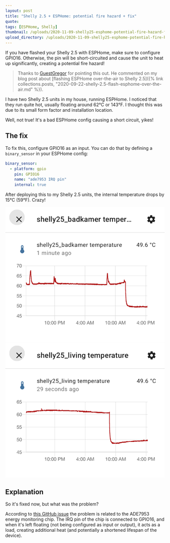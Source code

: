 ```yaml
---
layout: post
title: "Shelly 2.5 + ESPHome: potential fire hazard + fix"
quote:
tags: [ESPHome, Shelly]
thumbnail: /uploads/2020-11-09-shelly25-esphome-potential-fire-hazard-fix/thumb_timeline.jpg
upload_directory: /uploads/2020-11-09-shelly25-esphome-potential-fire-hazard-fix
---
```


If you have flashed your Shelly 2.5 with ESPHome, make sure to configure GPIO16. Otherwise, the pin will be short-circuited and cause the unit to heat up significantly, creating a potential fire hazard!

<!--more-->

> Thanks to [GuestGregor](http://disq.us/p/2d2izkj) for pointing this out. He commented on my blog post about [flashing ESPHome over-the-air to Shelly 2.5]({% link collections.posts, "2020-09-22-shelly-2.5-flash-esphome-over-the-air.md" %}).

I have two Shelly 2.5 units in my house, running ESPHome. I noticed that they run quite hot, usually floating around 62°C or 143°F. I thought this was due to its small form factor and installation location. 

Well, not true! It's a bad ESPHome config causing a short circuit, yikes!

## The fix
To fix this, configure GPIO16 as an input. You can do that by defining a `binary_sensor` in your ESPHome config:

```yaml
binary_sensor:
  - platform: gpio
    pin: GPIO16
    name: "ade7953 IRQ pin"
    internal: true
```

After deploying this to my Shelly 2.5 units, the internal temperature drops by 15°C (59°F). Crazy!

![Graph showing Shelly 2.5 overheating, then cooling down](/uploads/2020-11-09-shelly25-esphome-potential-fire-hazard-fix/shelly25-temperature-fix.png)
![Graph showing a second Shelly 2.5 overheating, then cooling down](/uploads/2020-11-09-shelly25-esphome-potential-fire-hazard-fix/shelly25-temperature-fix2.png)

## Explanation
So it's fixed now, but what was the problem?

According to [this GitHub issue](https://github.com/arendst/Tasmota/issues/7991) the problem is related to the ADE7953 energy monitoring chip. The IRQ pin of the chip is connected to GPIO16, and when it's left floating (not being configured as input or output), it acts as a load, creating additional heat (and potentially a shortened lifespan of the device).
